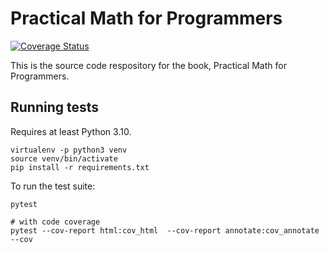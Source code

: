 # Practical Math for Programmers

[![Coverage Status](https://coveralls.io/repos/github/j2kun/pmfp-code/badge.svg?branch=main)](https://coveralls.io/github/j2kun/pmfp-code?branch=main)

This is the source code respository for the book, Practical Math for Programmers.

## Running tests

Requires at least Python 3.10.

```
virtualenv -p python3 venv
source venv/bin/activate
pip install -r requirements.txt
```

To run the test suite:

```
pytest

# with code coverage
pytest --cov-report html:cov_html  --cov-report annotate:cov_annotate --cov
```
